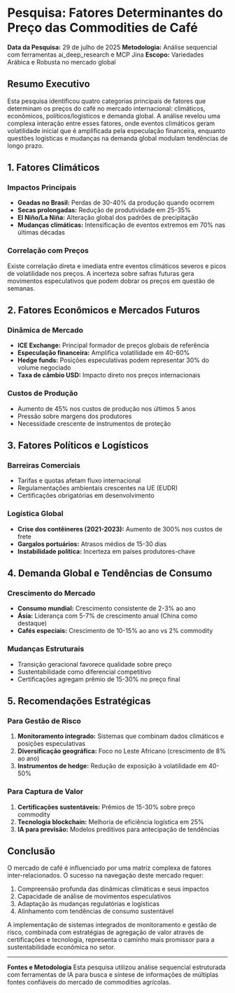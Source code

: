# Pesquisa: Fatores Determinantes do Preço das Commodities de Café

**Data da Pesquisa:** 29 de julho de 2025
**Metodologia:** Análise sequencial com ferramentas ai_deep_research e MCP Jina
**Escopo:** Variedades Arábica e Robusta no mercado global

## Resumo Executivo

Esta pesquisa identificou quatro categorias principais de fatores que determinam os preços do café no mercado internacional: climáticos, econômicos, políticos/logísticos e demanda global. A análise revelou uma complexa interação entre esses fatores, onde eventos climáticos geram volatilidade inicial que é amplificada pela especulação financeira, enquanto questões logísticas e mudanças na demanda global modulam tendências de longo prazo.

## 1. Fatores Climáticos

### Impactos Principais
- **Geadas no Brasil:** Perdas de 30-40% da produção quando ocorrem
- **Secas prolongadas:** Redução de produtividade em 25-35%
- **El Niño/La Niña:** Alteração global dos padrões de precipitação
- **Mudanças climáticas:** Intensificação de eventos extremos em 70% nas últimas décadas

### Correlação com Preços
Existe correlação direta e imediata entre eventos climáticos severos e picos de volatilidade nos preços. A incerteza sobre safras futuras gera movimentos especulativos que podem dobrar os preços em questão de semanas.

## 2. Fatores Econômicos e Mercados Futuros

### Dinâmica de Mercado
- **ICE Exchange:** Principal formador de preços globais de referência
- **Especulação financeira:** Amplifica volatilidade em 40-60%
- **Hedge funds:** Posições especulativas podem representar 30% do volume negociado
- **Taxa de câmbio USD:** Impacto direto nos preços internacionais

### Custos de Produção
- Aumento de 45% nos custos de produção nos últimos 5 anos
- Pressão sobre margens dos produtores
- Necessidade crescente de instrumentos de proteção

## 3. Fatores Políticos e Logísticos

### Barreiras Comerciais
- Tarifas e quotas afetam fluxo internacional
- Regulamentações ambientais crescentes na UE (EUDR)
- Certificações obrigatórias em desenvolvimento

### Logística Global
- **Crise dos contêineres (2021-2023):** Aumento de 300% nos custos de frete
- **Gargalos portuários:** Atrasos médios de 15-30 dias
- **Instabilidade política:** Incerteza em países produtores-chave

## 4. Demanda Global e Tendências de Consumo

### Crescimento do Mercado
- **Consumo mundial:** Crescimento consistente de 2-3% ao ano
- **Ásia:** Liderança com 5-7% de crescimento anual (China como destaque)
- **Cafés especiais:** Crescimento de 10-15% ao ano vs 2% commodity

### Mudanças Estruturais
- Transição geracional favorece qualidade sobre preço
- Sustentabilidade como diferencial competitivo
- Certificações agregam prêmio de 15-30% no preço final

## 5. Recomendações Estratégicas

### Para Gestão de Risco
1. **Monitoramento integrado:** Sistemas que combinam dados climáticos e posições especulativas
2. **Diversificação geográfica:** Foco no Leste Africano (crescimento de 8% ao ano)
3. **Instrumentos de hedge:** Redução de exposição à volatilidade em 40-50%

### Para Captura de Valor
1. **Certificações sustentáveis:** Prêmios de 15-30% sobre preço commodity
2. **Tecnologia blockchain:** Melhoria de eficiência logística em 25%
3. **IA para previsão:** Modelos preditivos para antecipação de tendências

## Conclusão

O mercado de café é influenciado por uma matriz complexa de fatores inter-relacionados. O sucesso na navegação deste mercado requer:

1. Compreensão profunda das dinâmicas climáticas e seus impactos
2. Capacidade de análise de movimentos especulativos
3. Adaptação às mudanças regulatórias e logísticas
4. Alinhamento com tendências de consumo sustentável

A implementação de sistemas integrados de monitoramento e gestão de risco, combinada com estratégias de agregação de valor através de certificações e tecnologia, representa o caminho mais promissor para a sustentabilidade econômica no setor.

---

**Fontes e Metodologia**
Esta pesquisa utilizou análise sequencial estruturada com ferramentas de IA para busca e síntese de informações de múltiplas fontes confiáveis do mercado de commodities agrícolas.
